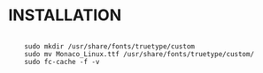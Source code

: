 INSTALLATION
============

<code>
	sudo mkdir /usr/share/fonts/truetype/custom  
	sudo mv Monaco_Linux.ttf /usr/share/fonts/truetype/custom/  
	sudo fc-cache -f -v  
</code>
